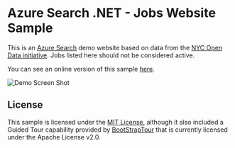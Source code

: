 # Azure Search .NET - Jobs Website Sample
This is an <a href="http://azure.microsoft.com/en-us/services/search/">Azure Search</a> demo website based on data from the <a href="https://nycopendata.socrata.com/">NYC Open Data initiative</a>.  Jobs listed here should not be considered active.

You can see an online version of this sample [here](http://azjobsdemo.azurewebsites.net/).

![Demo Screen Shot](https://raw.githubusercontent.com/liamca/AzureSearchDemos/master/NYCJobs.NET/azure_search_jobs_demo.png)

## License
This sample is licensed under the [MIT License](http://opensource.org/licenses/MIT), although it also included a Guided Tour capability provided by [BootStrapTour](http://bootstraptour.com) that is currently  licensed under the Apache License v2.0.
